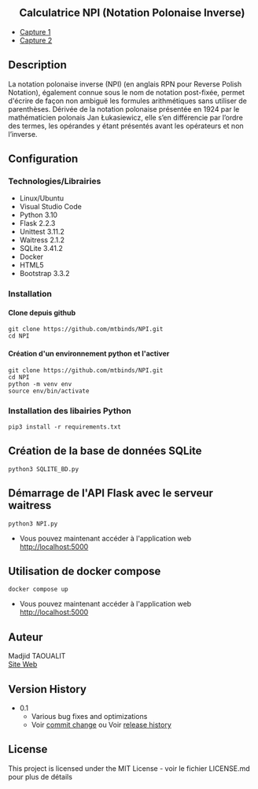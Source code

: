 <h2 align="center">
 Calculatrice NPI (Notation Polonaise Inverse)
</h2>

* [Capture 1](./images/calculatrice.png) 
* [Capture 2](./images/calculatrice2.png)

## Description

La notation polonaise inverse (NPI) (en anglais RPN pour Reverse Polish Notation), également connue sous le nom de notation post-fixée, permet d'écrire de façon non ambiguë les formules arithmétiques sans utiliser de parenthèses. Dérivée de la notation polonaise présentée en 1924 par le mathématicien polonais Jan Łukasiewicz, elle s’en différencie par l’ordre des termes, les opérandes y étant présentés avant les opérateurs et non l’inverse.

## Configuration

### Technologies/Librairies

* Linux/Ubuntu
* Visual Studio Code
* Python 3.10
* Flask 2.2.3
* Unittest 3.11.2
* Waitress 2.1.2
* SQLite 3.41.2
* Docker
* HTML5
* Bootstrap 3.3.2 

### Installation

#### Clone depuis github

```
git clone https://github.com/mtbinds/NPI.git 
cd NPI
``` 
#### Création d'un environnement python et l'activer 

```
git clone https://github.com/mtbinds/NPI.git 
cd NPI
python -m venv env
source env/bin/activate
```

### Installation des libairies Python

```
pip3 install -r requirements.txt
```

## Création de la base de données SQLite

```
python3 SQLITE_BD.py
```

## Démarrage de l'API Flask avec le serveur waitress

```
python3 NPI.py
```
* Vous pouvez maintenant accéder à l'application web [http://localhost:5000](http://localhost:5000)

## Utilisation de docker compose 

```
docker compose up
```
* Vous pouvez maintenant accéder à l'application web [http://localhost:5000](http://localhost:5000) 

## Auteur

Madjid TAOUALIT  
[Site Web](https://madjidportfolio.vercel.app/)

## Version History

* 0.1
    * Various bug fixes and optimizations
    * Voir [commit change]() ou Voir [release history]()


## License

This project is licensed under the MIT License - voir le fichier LICENSE.md pour plus de détails
